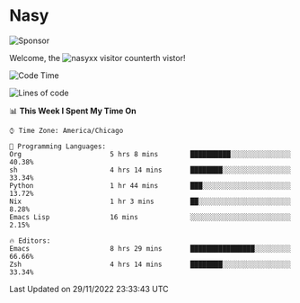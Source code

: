 # Nasy

<!--
<p align="center">
<img height="200" src="https://github-readme-stats.vercel.app/api?username=nasyxx&count_private=true&show_icons=true&theme=dracula&include_all_commits=true"/>
<img height="200" src="https://github-readme-stats.vercel.app/api/top-langs/?username=nasyxx&theme=dracula&hide=html,jupyter+notebook&count_private=true&show_icons=true"/>
</p>

  
----------------
-->

![Sponsor](https://img.shields.io/static/v1.svg?label=Sponsor&message=%E2%9D%A4&logo=GitHub&style=flat&color=pink)
 
Welcome, the ![nasyxx visitor counter](https://count.getloli.com/get/@nasyxx?theme=rule34)th vistor!
 
<!--START_SECTION:waka-->
![Code Time](http://img.shields.io/badge/Code%20Time-2%2C873%20hrs%2013%20mins-blue)

![Lines of code](https://img.shields.io/badge/From%20Hello%20World%20I%27ve%20Written-5%20Million%20lines%20of%20code-blue)

📊 **This Week I Spent My Time On** 

```text
⌚︎ Time Zone: America/Chicago

💬 Programming Languages: 
Org                      5 hrs 8 mins        ██████████░░░░░░░░░░░░░░░   40.38% 
sh                       4 hrs 14 mins       ████████░░░░░░░░░░░░░░░░░   33.34% 
Python                   1 hr 44 mins        ███░░░░░░░░░░░░░░░░░░░░░░   13.72% 
Nix                      1 hr 3 mins         ██░░░░░░░░░░░░░░░░░░░░░░░   8.28% 
Emacs Lisp               16 mins             ░░░░░░░░░░░░░░░░░░░░░░░░░   2.15%

🔥 Editors: 
Emacs                    8 hrs 29 mins       ████████████████░░░░░░░░░   66.66% 
Zsh                      4 hrs 14 mins       ████████░░░░░░░░░░░░░░░░░   33.34%

```


 Last Updated on 29/11/2022 23:33:43 UTC
<!--END_SECTION:waka-->

<!-- ![visitors](https://visitor-badge.laobi.icu/badge?page_id=nasyxx.nasyxx) -->
